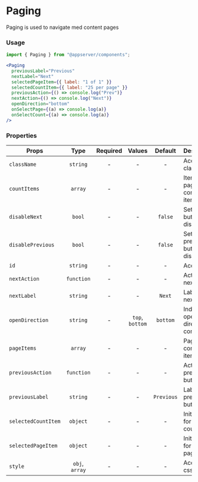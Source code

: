 # Paging

Paging is used to navigate med content pages

### Usage

```js
import { Paging } from "@appserver/components";
```

```jsx
<Paging
  previousLabel="Previous"
  nextLabel="Next"
  selectedPageItem={{ label: "1 of 1" }}
  selectedCountItem={{ label: "25 per page" }}
  previousAction={() => console.log("Prev")}
  nextAction={() => console.log("Next")}
  openDirection="bottom"
  onSelectPage={(a) => console.log(a)}
  onSelectCount={(a) => console.log(a)}
/>
```

### Properties

| Props               |      Type      | Required |     Values      |  Default   | Description                              |
| ------------------- | :------------: | :------: | :-------------: | :--------: | ---------------------------------------- |
| `className`         |    `string`    |    -     |        -        |     -      | Accepts class                            |
| `countItems`        |    `array`     |    -     |        -        |     -      | Items per page combo box items           |
| `disableNext`       |     `bool`     |    -     |        -        |  `false`   | Set next button disabled                 |
| `disablePrevious`   |     `bool`     |    -     |        -        |  `false`   | Set previous button disabled             |
| `id`                |    `string`    |    -     |        -        |     -      | Accepts id                               |
| `nextAction`        |   `function`   |    -     |        -        |     -      | Action for next button                   |
| `nextLabel`         |    `string`    |    -     |        -        |   `Next`   | Label for next button                    |
| `openDirection`     |    `string`    |    -     | `top`, `bottom` |  `bottom`  | Indicates opening direction of combo box |
| `pageItems`         |    `array`     |    -     |        -        |     -      | Paging combo box items                   |
| `previousAction`    |   `function`   |    -     |        -        |     -      | Action for previous button               |
| `previousLabel`     |    `string`    |    -     |        -        | `Previous` | Label for previous button                |
| `selectedCountItem` |    `object`    |    -     |        -        |     -      | Initial value for countItems             |
| `selectedPageItem`  |    `object`    |    -     |        -        |     -      | Initial value for pageItems              |
| `style`             | `obj`, `array` |    -     |        -        |     -      | Accepts css style                        |
